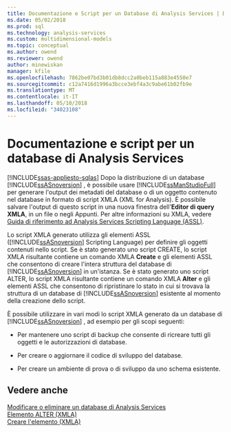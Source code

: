 ```yaml
---
title: Documentazione e Script per un Database di Analysis Services | Documenti Microsoft
ms.date: 05/02/2018
ms.prod: sql
ms.technology: analysis-services
ms.custom: multidimensional-models
ms.topic: conceptual
ms.author: owend
ms.reviewer: owend
author: minewiskan
manager: kfile
ms.openlocfilehash: 7862be07bd3b01db8dcc2a0beb115a883e4550e7
ms.sourcegitcommit: c12a7416d1996a3bcce3ebf4a3c9abe61b02fb9e
ms.translationtype: MT
ms.contentlocale: it-IT
ms.lasthandoff: 05/10/2018
ms.locfileid: "34023108"
---
```

# <a name="document-and-script-an-analysis-services-database"></a>Documentazione e script per un database di Analysis Services
[!INCLUDE[ssas-appliesto-sqlas](../../includes/ssas-appliesto-sqlas.md)]
  Dopo la distribuzione di un database [!INCLUDE[ssASnoversion](../../includes/ssasnoversion-md.md)] , è possibile usare [!INCLUDE[ssManStudioFull](../../includes/ssmanstudiofull-md.md)] per generare l'output dei metadati del database o di un oggetto contenuto nel database in formato di script XMLA (XML for Analysis). È possibile salvare l'output di questo script in una nuova finestra dell'**Editor di query XMLA**, in un file o negli Appunti. Per altre informazioni su XMLA, vedere [Guida di riferimento ad Analysis Services Scripting Language &#40;ASSL&#41;](../../analysis-services/scripting/analysis-services-scripting-language-assl-for-xmla.md).  
  
 Lo script XMLA generato utilizza gli elementi ASSL ([!INCLUDE[ssASnoversion](../../includes/ssasnoversion-md.md)] Scripting Language) per definire gli oggetti contenuti nello script. Se è stato generato uno script CREATE, lo script XMLA risultante contiene un comando XMLA **Create** e gli elementi ASSL che consentono di creare l'intera struttura del database di [!INCLUDE[ssASnoversion](../../includes/ssasnoversion-md.md)] in un'istanza. Se è stato generato uno script ALTER, lo script XMLA risultante contiene un comando XMLA **Alter** e gli elementi ASSL che consentono di ripristinare lo stato in cui si trovava la struttura di un database di [!INCLUDE[ssASnoversion](../../includes/ssasnoversion-md.md)] esistente al momento della creazione dello script.  
  
 È possibile utilizzare in vari modi lo script XMLA generato da un database di [!INCLUDE[ssASnoversion](../../includes/ssasnoversion-md.md)] , ad esempio per gli scopi seguenti:  
  
-   Per mantenere uno script di backup che consente di ricreare tutti gli oggetti e le autorizzazioni di database.  
  
-   Per creare o aggiornare il codice di sviluppo del database.  
  
-   Per creare un ambiente di prova o di sviluppo da uno schema esistente.  
  
## <a name="see-also"></a>Vedere anche  
 [Modificare o eliminare un database di Analysis Services](../../analysis-services/multidimensional-models/modify-or-delete-an-analysis-services-database.md)   
 [Elemento ALTER &#40;XMLA&#41;](../../analysis-services/xmla/xml-elements-commands/alter-element-xmla.md)   
 [Creare l'elemento &#40;XMLA&#41;](../../analysis-services/xmla/xml-elements-commands/create-element-xmla.md)  
  
  
